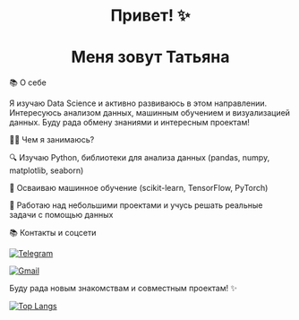 <h1 align="center">Привет! ✨</h1>
<h1 align="center">Меня зовут Татьяна </h1>

📚 О себе

Я изучаю Data Science и активно развиваюсь в этом направлении. Интересуюсь анализом данных, машинным обучением и визуализацией данных. Буду рада обмену знаниями и интересным проектам!

👨‍💻 Чем я занимаюсь?

🔍 Изучаю Python, библиотеки для анализа данных (pandas, numpy, matplotlib, seaborn)

🧠 Осваиваю машинное обучение (scikit-learn, TensorFlow, PyTorch)

🔄 Работаю над небольшими проектами и учусь решать реальные задачи с помощью данных

📚 Контакты и соцсети

[![Telegram](https://img.shields.io/badge/Telegram-2CA5E0?style=for-the-badge&logo=telegram&logoColor=white)](https://t.me/itaniasecret)

[![Gmail](https://img.shields.io/badge/Gmail-D14836?style=for-the-badge&logo=gmail&logoColor=white)](mailto:tokareva.tatiana0306@gmail.com)


Буду рада новым знакомствам и совместным проектам! ✨


[![Top Langs](https://github-readme-stats.vercel.app/api/top-langs/?username=TaniTokareva&layout=compact)](https://github.com/TaniTokareva/github-readme-stats)


<!--
**TaniTokareva/TaniTokareva** is a ✨ _special_ ✨ repository because its `README.md` (this file) appears on your GitHub profile.

Here are some ideas to get you started:

- 🔭 I’m currently working on ...
- 🌱 I’m currently learning ...
- 👯 I’m looking to collaborate on ...
- 🤔 I’m looking for help with ...
- 💬 Ask me about ...
- 📫 How to reach me: ...
- 😄 Pronouns: ...
- ⚡ Fun fact: ...
-->
